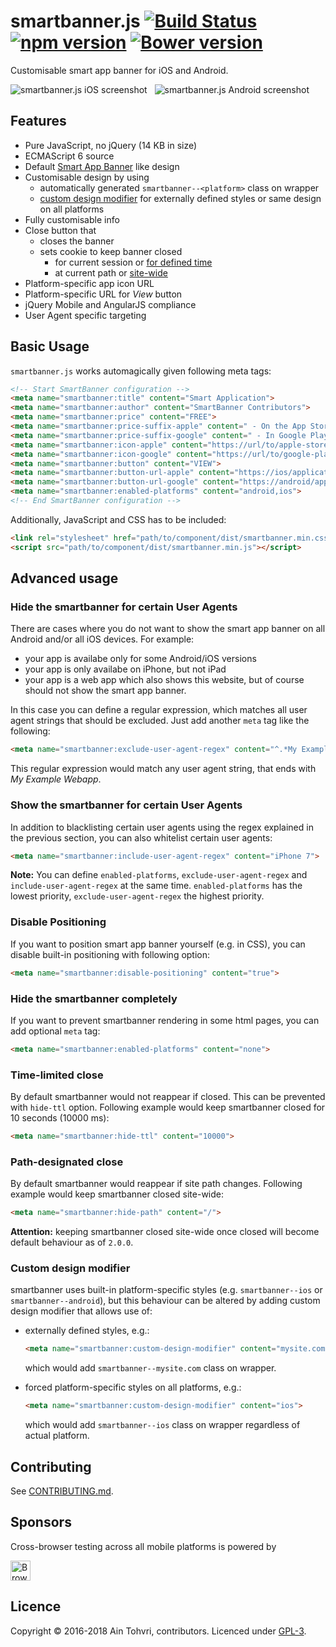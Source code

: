 # smartbanner.js [![Build Status](https://travis-ci.org/ain/smartbanner.js.svg?branch=master)](https://travis-ci.org/ain/smartbanner.js) [![npm version](https://badge.fury.io/js/smartbanner.js.svg)](https://badge.fury.io/js/smartbanner.js) [![Bower version](https://badge.fury.io/bo/smartbanner.js.svg)](https://badge.fury.io/bo/smartbanner.js)
Customisable smart app banner for iOS and Android.

![smartbanner.js iOS screenshot](https://github.com/ain/smartbanner.js/raw/master/screenshot-ios.png) &nbsp; ![smartbanner.js Android screenshot](https://github.com/ain/smartbanner.js/raw/master/screenshot-android.png)

## Features

- Pure JavaScript, no jQuery (14 KB in size)
- ECMAScript 6 source
- Default [Smart App Banner](https://developer.apple.com/library/ios/documentation/AppleApplications/Reference/SafariWebContent/PromotingAppswithAppBanners/PromotingAppswithAppBanners.html) like design
- Customisable design by using
  - automatically generated `smartbanner--<platform>` class on wrapper
  - [custom design modifier](#custom-design-modifier) for externally defined styles or same design on all platforms
- Fully customisable info
- Close button that
  - closes the banner
  - sets cookie to keep banner closed
    - for current session or [for defined time](#time-limited-close)
    - at current path or [site-wide](#path-designated-close)
- Platform-specific app icon URL
- Platform-specific URL for _View_ button
- jQuery Mobile and AngularJS compliance
- User Agent specific targeting

## Basic Usage

`smartbanner.js` works automagically given following meta tags:

```html
<!-- Start SmartBanner configuration -->
<meta name="smartbanner:title" content="Smart Application">
<meta name="smartbanner:author" content="SmartBanner Contributors">
<meta name="smartbanner:price" content="FREE">
<meta name="smartbanner:price-suffix-apple" content=" - On the App Store">
<meta name="smartbanner:price-suffix-google" content=" - In Google Play">
<meta name="smartbanner:icon-apple" content="https://url/to/apple-store-icon.png">
<meta name="smartbanner:icon-google" content="https://url/to/google-play-icon.png">
<meta name="smartbanner:button" content="VIEW">
<meta name="smartbanner:button-url-apple" content="https://ios/application-url">
<meta name="smartbanner:button-url-google" content="https://android/application-url">
<meta name="smartbanner:enabled-platforms" content="android,ios">
<!-- End SmartBanner configuration -->
```

Additionally, JavaScript and CSS has to be included:

```html
<link rel="stylesheet" href="path/to/component/dist/smartbanner.min.css">
<script src="path/to/component/dist/smartbanner.min.js"></script>
```

## Advanced usage

### Hide the smartbanner for certain User Agents

There are cases where you do not want to show the smart app banner on all Android and/or all iOS devices. For example:
* your app is availabe only for some Android/iOS versions
* your app is only availabe on iPhone, but not iPad
* your app is a web app which also shows this website, but of course should not show the smart app banner.

In this case you can define a regular expression, which matches all user agent strings that should be excluded. Just add another `meta` tag like the following:
```html
<meta name="smartbanner:exclude-user-agent-regex" content="^.*My Example Webapp$">
```
This regular expression would match any user agent string, that ends with *My Example Webapp*.

### Show the smartbanner for certain User Agents

In addition to blacklisting certain user agents using the regex explained in the previous section, you can also whitelist certain user agents:
```html
<meta name="smartbanner:include-user-agent-regex" content="iPhone 7">
```

**Note:** You can define `enabled-platforms`, `exclude-user-agent-regex` and `include-user-agent-regex` at the same time. `enabled-platforms` has the lowest priority, `exclude-user-agent-regex` the highest priority.

### Disable Positioning

If you want to position smart app banner yourself (e.g. in CSS), you can disable built-in positioning with following option:
```html
<meta name="smartbanner:disable-positioning" content="true">
```

### Hide the smartbanner completely

If you want to prevent smartbanner rendering in some html pages, you can add optional `meta` tag:

```html
<meta name="smartbanner:enabled-platforms" content="none">
```

### Time-limited close

By default smartbanner would not reappear if closed. This can be prevented with `hide-ttl` option. Following example would keep smartbanner closed for 10 seconds (10000 ms):

```html
<meta name="smartbanner:hide-ttl" content="10000">
```

### Path-designated close

By default smartbanner would reappear if site path changes. Following example would keep smartbanner closed site-wide:

```html
<meta name="smartbanner:hide-path" content="/">
```

__Attention:__ keeping smartbanner closed site-wide once closed will become default behaviour as of `2.0.0`.

### Custom design modifier

smartbanner uses built-in platform-specific styles (e.g. `smartbanner--ios` or `smartbanner--android`), but this behaviour can be altered by adding custom design modifier that allows use of:

- externally defined styles, e.g.:

    ```html
    <meta name="smartbanner:custom-design-modifier" content="mysite.com">
    ```

    which would add `smartbanner--mysite.com` class on wrapper.

- forced platform-specific styles on all platforms, e.g.:

    ```html
    <meta name="smartbanner:custom-design-modifier" content="ios">
    ```

    which would add `smartbanner--ios` class on wrapper regardless of actual platform.

## Contributing

See [CONTRIBUTING.md](CONTRIBUTING.md).

## Sponsors

Cross-browser testing across all mobile platforms is powered by

<a href="https://www.browserstack.com" title="BrowserStack"><img src="https://rawgithub.com/ain/smartbanner.js/master/browserstack.svg" height="32px" alt="BrowserStack"></a>

## Licence

Copyright © 2016-2018 Ain Tohvri, contributors. Licenced under [GPL-3](https://raw.githubusercontent.com/ain/smartbanner.js/master/LICENSE).
